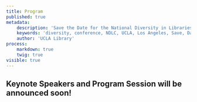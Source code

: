 ```yaml
---
title: Program
published: true
metadata:
    description: 'Save the Date for the National Diversity in Libraries Conference (NDLC) 2016 UCLA, Los Angeles, California where library staff discuss issues relating to diversity.'
    keywords: 'diversity, conference, NDLC, UCLA, Los Angeles, Save, Date, national, 2016, what is diversity, diversity committee, program, call for posters'
    author: 'UCLA Library'
process:
    markdown: true
    twig: true
visible: true
---
```


## Keynote Speakers and Program Session will be announced soon!

<!--### Opening Keynote, <a href="http://www.speakoutnow.org/speaker/harden-lakota" target="_blank">Lakota Harden</a>, 
activist and educator-->

<!--### Closing Keynote, <a href="https://chrisbourg.wordpress.com/about/" target="_blank">Chris Bourg</a>, Director MIT
 Libraries<br /> with <a href="http://www.inthelibrarywiththeleadpipe.org/author/april-hathcock/" 
 target="_blank">April Hathcock</a>, New York Public Library-->
 
